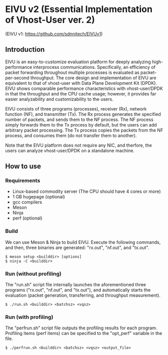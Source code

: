 # EIVU v2 (Essential Implementation of Vhost-User ver. 2)
(EIVU v1: https://github.com/sdnnitech/EIVUv1)

## Introduction

EIVU is an easy-to-customize evaluation platform for deeply analyzing high-performance interprocess communications. 
Specifically, an efficiency of packet forwarding throughout multiple processes is evaluated as packet-per-second throughput.
The core design and implementation of EIVU are equivalent to that of vhost-user with Data Plane Development Kit (DPDK).
EIVU shows comparable performance characteristics with vhost-user/DPDK in that the throughput and the CPU cache usage; however, 
it provides far easier analyzability and customizability to the users.

EIVU consists of three programs (processes), receiver (Rx), network function (NF), and transmitter (Tx).
The Rx process generates the specified number of packets, and sends them to the NF process.
The NF process simply forwards them to the Tx process by default, but the users can add arbitrary packet processing.
The Tx process copies the packets from the NF process, and consumes them (do not transfer them to another).

Note that the EIVU platform does not require any NIC, and therfore, the users can analyze vhost-user/DPDK on a standalone machine.


## How to use

### Requirements

- Linux-based commodity server (The CPU should have 4 cores or more)
- 1 GB hugepage (optional)
- gcc compilers
- Meson
- Ninja
- perf (optional)


### Build

We can use Meson & Ninja to build EIVU.
Execute the following commands, and then,
three binaries are generated: "rx.out", "nf.out", and "tx.out".

```
$ meson setup <builddir> [options]
$ ninja -C <builddir>
```

### Run (without profiling)

The "run.sh" script file internally launches the aforementioned three programs ("rx.out", "nf.out", and "tx.out"), and 
automatically starts the evaluation (packet generation, transferring, and throughput measurement).

```
$ ./run.sh <builddir> <batchsz> <vqsz>
```

### Run (with profiling)

The "perfrun.sh" script file outputs the profiling results for each program.
Profiling items (perf items) can be specified to the "opt_perf" variable in the file.

```
$ ./perfrun.sh <builddir> <batchsz> <vqsz> <output_file>
```
